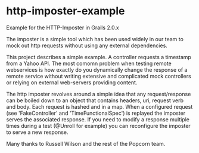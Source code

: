 http-imposter-example
=====================

Example for the HTTP-Imposter in Grails 2.0.x

The imposter is a simple tool which has been used widely in our team to mock out http requests without using any external dependencies.

This project describes a simple example. A controller requests a timestamp from a Yahoo API. The most comomn problem when testing remote
webservices is how exactly do you dynamically change the response of a remote service without writing extensive and complicated mock controllers or relying on external web-servers providing content.

 The http imposter revolves around a simple idea that any request/response can be boiled down to an object that contains headers, uri, request verb and body.
 Each request is hashed and in a map. When a configured request (see 'FakeController' and 'TimeFunctionalSpec') is replayed the imposter serves
 the associated response. If you need to modify a response multiple times during a test (@Unroll for example) you can reconfigure the imposter to serve a new response.

 Many thanks to Russell Wilson and the rest of the Popcorn team.
